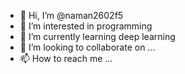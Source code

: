 - 👋 Hi, I’m @naman2602f5
- 👀 I’m interested in programming
- 🌱 I’m currently learning deep learning
- 💞️ I’m looking to collaborate on ...
- 📫 How to reach me ...

<!---
naman2602f5/naman2602f5 is a ✨ special ✨ repository because its `README.md` (this file) appears on your GitHub profile.
You can click the Preview link to take a look at your changes.
--->
